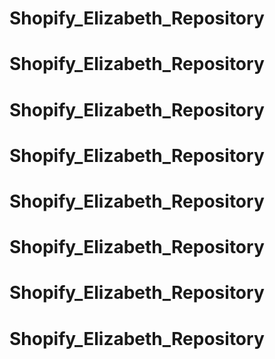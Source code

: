 # Shopify_Elizabeth_Repository
# Shopify_Elizabeth_Repository
# Shopify_Elizabeth_Repository
# Shopify_Elizabeth_Repository
# Shopify_Elizabeth_Repository
# Shopify_Elizabeth_Repository
# Shopify_Elizabeth_Repository
# Shopify_Elizabeth_Repository
